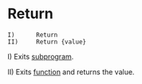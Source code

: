<!--structure-->
Return
======

```eppabasic
I)      Return
II)     Return {value}
```

I) Exits [subprogram](manual:sub).

II) Exits [function](manual:function) and returns the value.
